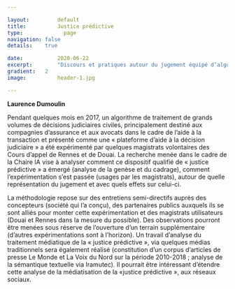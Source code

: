 ```yaml
---

layout:			default
title:  		Justice prédictive
type:			  page
navigation: false
details:    true

date:   		2020-06-22
excerpt: 		"Discours et pratiques autour du jugement équipé d’algorithmes de traitement de décisions de justice"
gradient: 	2
image: 			header-1.jpg

---
```


**Laurence Dumoulin**

Pendant quelques mois en 2017, un algorithme de traitement de grands volumes de décisions judiciaires civiles, principalement destiné aux
compagnies d’assurance et aux avocats dans le cadre de l’aide à la transaction et présenté comme une « plateforme d’aide à la décision
judiciaire » a été expérimenté par quelques magistrats volontaires des Cours d’appel de Rennes et de Douai. La recherche menée dans le cadre de la Chaire IA vise à analyser
comment ce dispositif qualifié de « justice prédictive » a émergé (analyse de la genèse et du cadrage), comment l’expérimentation s’est passée (usages par les magistrats), autour de
quelle représentation du jugement et avec quels effets sur celui-ci.

La méthodologie repose sur des entretiens semi-directifs auprès des concepteurs (société qui l’a conçu), des partenaires publics auxquels ils se sont alliés pour monter cette
expérimentation et des magistrats utilisateurs (Douai et Rennes dans la mesure du possible). Des observations pourront être menées sous réserve de l’ouverture d’un terrain
supplémentaire (d’autres expérimentations sont à l’horizon). Un travail d’analyse du traitement médiatique de la « justice prédictive », via quelques médias traditionnels sera également
réalisé (constitution d’un corpus d’articles de presse Le Monde et La Voix du Nord sur la période 2010-2018 ; analyse de la sémantique textuelle via Iramutec).
Il pourrait être intéressant d’étendre cette analyse de la médiatisation de la «justice prédictive », aux réseaux sociaux.
